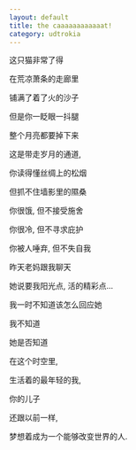 ```yaml
---
layout: default
title: the caaaaaaaaaaaat!
category: udtrokia
---
```


这只猫非常了得

在荒凉萧条的走廊里

铺满了着了火的沙子

但是你一眨眼一抖腿

整个月亮都要掉下来

这是带走岁月的通道, 

你读得懂丝绸上的松烟

但抓不住墙影里的隰桑

你很饿, 但不接受施舍

你很冷, 但不寻求庇护

你被人唾弃, 但不失自我

昨天老妈跟我聊天 

她说要我阳光点, 活的精彩点...

我一时不知道该怎么回应她

我不知道 

她是否知道

在这个时空里,

生活着的最年轻的我, 

你的儿子

还跟以前一样,

梦想着成为一个能够改变世界的人.
